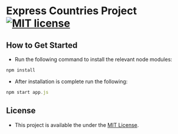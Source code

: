 # Express Countries Project [![MIT license](https://img.shields.io/badge/license-MIT-blue.svg)](https://raw.githubusercontent.com/samirdhebar/country-express-app/master/LICENSE.md)

## How to Get Started

* Run the following command to install the relevant node modules:
```javascript
npm install
```
* After installation is complete run the following:
```javascript
npm start app.js
```

## License
* This project is available the under the [MIT License](https://github.com/samirdhebar/country-express-app/blob/master/LICENSE.md).
